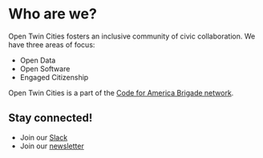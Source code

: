 # Who are we?

Open Twin Cities fosters an inclusive community of civic collaboration.  We have three areas of focus:

- Open Data
- Open Software
- Engaged Citizenship

Open Twin Cities is a part of the [Code for America Brigade network](https://brigade.codeforamerica.org/).

## Stay connected!

- Join our [Slack](https://otc-slackin.herokuapp.com/)
- Join our [newsletter](https://opentwincities.us7.list-manage.com/subscribe/post?u=3bea578290dec0eddf8364cad&id=4792806555)
